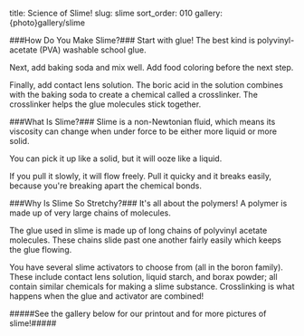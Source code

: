 title: Science of Slime!
slug: slime
sort_order: 010
gallery: {photo}gallery/slime
<!-- status: draft -->

###How Do You Make Slime?###
Start with glue! The best kind is polyvinyl-acetate (PVA) washable school glue.

Next, add baking soda and mix well. Add food coloring before the next step.

Finally, add contact lens solution. The boric acid in the solution combines with the baking soda to create a chemical called a crosslinker. The crosslinker helps the glue molecules stick together.

###What Is Slime?###
Slime is a non-Newtonian fluid, which means its viscosity can change when under force to be either more liquid or more solid.

You can pick it up like a solid, but it will ooze like a liquid.

If you pull it slowly, it will flow freely. Pull it quicky and it breaks easily, because you're breaking apart the chemical bonds.

###Why Is Slime So Stretchy?###
It's all about the polymers! A polymer is made up of very large chains of molecules.

The glue used in slime is made up of long chains of polyvinyl acetate molecules. These chains slide past one another fairly easily which keeps the glue flowing.

You have several slime activators to choose from (all in the boron family). These include contact lens solution, liquid starch, and borax powder; all contain similar chemicals for making a slime substance. Crosslinking is what happens when the glue and activator are combined!

#####See the gallery below for our printout and for more pictures of slime!#####